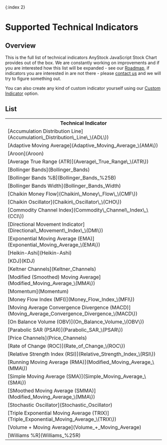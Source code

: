 {:index 2}
# Supported Technical Indicators

## Overview

This is the full list of technical indicators AnyStock JavaScript Stock Chart provides out of the box. We are constantly working on improvements and if you are interested how this list will be expanded - see our [Roadmap](https://www.anychart.com/products/anystock/roadmap/), if indicators you are interested in are not there - please [contact us](https://www.anychart.com/support/) and we will try to figure something out.

You can also create any kind of custom indicator yourself using our [Custom Indicator](Custom_Indicators) option.

## List

<table>
	<tbody>
		<tr>
			<th>Technical Indicator</th>
		</tr>
		<tr>
			<td>[Accumulation Distribution Line](Accumulation\_Distribution\_Line\_\(ADL\))</td>
		</tr>
		<tr>
			<td>[Adaptive Moving Average](Adaptive_Moving_Average_\(AMA\))</td>
		</tr>
		<tr>
			<td>[Aroon](Aroon)</td>
		</tr>
		<tr>
			<td>[Average True Range (ATR)](Average\_True_Range\_\(ATR\))
		</tr>
		<tr>
			<td>[Bollinger Bands](Bollinger_Bands)</td>
		</tr>
		<tr>
			<td>[Bollinger Bands %B](Bollinger_Bands_%25B)</td>
		</tr>
		<tr>
			<td>[Bollinger Bands Width](Bollinger_Bands_Width)</td>
		</tr>
		<tr>
			<td>[Chaikin Money Flow](Chaikin\_Money\_Flow\_\(CMF\))</td>
		</tr>
		<tr>
			<td>[Chaikin Oscillator](Chaikin\_Oscillator\_\(CHO\))</td>
		</tr>
		<tr>
			<td>[Commodity Channel Index](Commodity\_Channel\_Index\_\(CCI\))</td>
		</tr>
		<tr>
			<td>[Directional Movement Indicator](Directional\_Movement\_Index\_\(DMI\))</td>
		</tr>
		<tr>
			<td>[Exponential Moving Average (EMA)](Exponential_Moving_Average_\(EMA\))</td>
		</tr>
		<tr>
			<td>[Heikin-Ashi](Heikin-Ashi)</td>
		</tr>
		<tr>
			<td>[KDJ](KDJ)</td>
		</tr>
		<tr>
			<td>[Keltner Channels](Keltner_Channels)</td>
		</tr>
		<tr>
			<td>[Modified (Smoothed) Moving Average](Modified_Moving_Average_\(MMA\))</td>
		</tr>
		<tr>
			<td>[Momentum](Momentum)</td>
		</tr>
		<tr>
			<td>[Money Flow Index (MFI)](Money_Flow_Index_\(MFI\))</td>
		</tr>
		<tr>
			<td>[Moving Average Convergence Divergence (MACD)](Moving_Average_Convergence_Divergence_\(MACD\))</td>
		</tr>		
		<tr>
			<td>[On Balance Volume (OBV)](On_Balance_Volume_\(OBV\))</td>
		</tr>
		<tr>
			<td>[Parabolic SAR (PSAR)](Parabolic_SAR_\(PSAR\))</td>
		</tr>
		<tr>
			<td>[Price Channels](Price_Channels)</td>
		</tr>
		<tr>
			<td>[Rate of Change (ROC)](Rate_of_Change_\(ROC\))</td>
		</tr>
		<tr>
			<td>[Relative Strength Index (RSI)](Relative_Strength_Index_\(RSI\))</td>
		</tr>
		<tr>
			<td>[Running Moving Average (RMA)](Modified_Moving_Average_\(MMA\))</td>
		</tr>		
		<tr>
			<td>[Simple Moving Average (SMA)](Simple_Moving_Average_\(SMA\))</td>
		</tr>	
		<tr>
			<td>[SMoothed Moving Average (SMMA)](Modified_Moving_Average_\(MMA\))</td>
		</tr>
		<tr>
			<td>[Stochastic Oscillator](Stochastic_Oscillator)</td>
		</tr>
		<tr>
			<td>[Triple Exponential Moving Average (TRIX)](Triple_Exponential_Moving_Average_\(TRIX\))</td>
		</tr>
		<tr>
			<td>[Volume + Moving Average](Volume_+_Moving_Average)</td>
		</tr>
		<tr>
			<td>[Williams %R](Williams_%25R)</td>
		</tr>
	</tbody>
</table>
